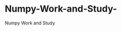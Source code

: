   # Numpy-Work-and-Study-
Numpy Work and Study 
                
                
              
                                  
                  
                                                         
                                                                 
                  
                    
                                                                                                     
                                                                                                                 
                               
                                                                                                                   
                                                                                                                                                 
                    
                      
